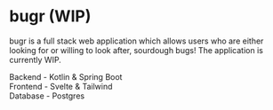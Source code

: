 # bugr (WIP)

bugr is a full stack web application which allows users who are either looking for or willing to look after, sourdough bugs! The application is currently WIP.  
  
Backend - Kotlin & Spring Boot  
Frontend - Svelte & Tailwind  
Database - Postgres
